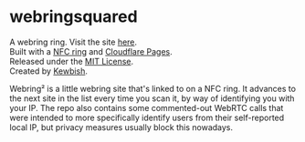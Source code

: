# webringsquared

A webring ring. Visit the site [here](https://github.com/kewbish/webringsquared).  
Built with a [NFC ring](https://nfcring.com/) and [Cloudflare Pages](https://pages.cloudflare.com/).  
Released under the [MIT License](./LICENSE).  
Created by [Kewbish](https://github.com/kewbish).

Webring² is a little webring site that's linked to on a NFC ring. It advances to the next site in the list every time you scan it, by way of identifying you with your IP. The repo also contains some commented-out WebRTC calls that were intended to more specifically identify users from their self-reported local IP, but privacy measures usually block this nowadays.
